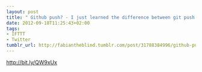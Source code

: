 ```yaml
---
layout: post
title: " Github push? - I just learned the difference between git push and git push"
date: 2012-09-18T11:25:43+02:00
tags:
- IFTTT
- Twitter
tumblr_url: http://fabiantheblind.tumblr.com/post/31788384996/github-push-i-just-learned-the-difference-between
---
```

http://bit.ly/QW9xUx
